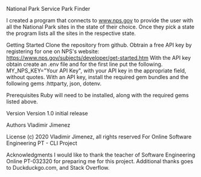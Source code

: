 National Park Service Park Finder

I created a program that connects to www.nps.gov to provide the user with all the National Park sites in the state of their choice. Once they pick a state the program lists all the sites in the respective state.

Getting Started
Clone the repository from github. Obtrain a free API key by registering for one on NPS's website: https://www.nps.gov/subjects/developer/get-started.htm With the API key obtain create an .env file and for the first line put the following. MY_NPS_KEY="Your API Key", with your API key in the appropriate field, without quotes. With an API key, install the required gem bundles and the following gems :httparty, json, dotenv.

Prerequisites
Ruby will need to be installed, along with the required gems listed above.

Version
Version 1.0 initial release

Authors
Vladimir Jimenez

License
(c) 2020 Vladimir Jimenez, all rights reserved
For Online Software Engineering PT - CLI Project

Acknowledgments
I would like to thank the teacher of Software Engineering Online PT-032320 for preparing me for this project. Additional thanks goes to Duckduckgo.com, and Stack Overflow.
